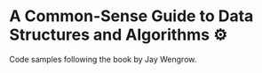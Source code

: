 # A Common-Sense Guide to Data Structures and Algorithms ⚙️

Code samples following the book by Jay Wengrow.
